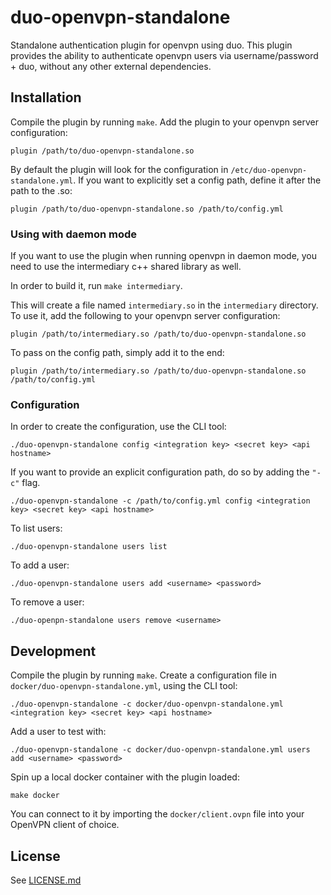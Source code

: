 # duo-openvpn-standalone
Standalone authentication plugin for openvpn using duo.
This plugin provides the ability to authenticate openvpn users via username/password + duo, without any other external dependencies.

## Installation
Compile the plugin by running `make`.
Add the plugin to your openvpn server configuration:
```
plugin /path/to/duo-openvpn-standalone.so
```
By default the plugin will look for the configuration in `/etc/duo-openvpn-standalone.yml`.
If you want to explicitly set a config path, define it after the path to the .so:
```
plugin /path/to/duo-openvpn-standalone.so /path/to/config.yml
```

### Using with daemon mode
If you want to use the plugin when running openvpn in daemon mode, you need to use the intermediary c++ shared library as well.

In order to build it, run `make intermediary`.

This will create a file named `intermediary.so` in the `intermediary` directory.
To use it, add the following to your openvpn server configuration:
```
plugin /path/to/intermediary.so /path/to/duo-openvpn-standalone.so
```
To pass on the config path, simply add it to the end:
```
plugin /path/to/intermediary.so /path/to/duo-openvpn-standalone.so /path/to/config.yml
```

### Configuration
In order to create the configuration, use the CLI tool:
```
./duo-openvpn-standalone config <integration key> <secret key> <api hostname>
```

If you want to provide an explicit configuration path, do so by adding the `"-c"` flag.
```
./duo-openvpn-standalone -c /path/to/config.yml config <integration key> <secret key> <api hostname>
```

To list users:
```
./duo-openvpn-standalone users list
```

To add a user:
```
./duo-openvpn-standalone users add <username> <password>
```

To remove a user:
```
./duo-openpn-standalone users remove <username>
```

## Development
Compile the plugin by running `make`.
Create a configuration file in `docker/duo-openvpn-standalone.yml`, using the CLI tool:
```
./duo-openvpn-standalone -c docker/duo-openvpn-standalone.yml <integration key> <secret key> <api hostname>
```
Add a user to test with:
```
./duo-openvpn-standalone -c docker/duo-openvpn-standalone.yml users add <username> <password>
```
Spin up a local docker container with the plugin loaded:
```
make docker
```
You can connect to it by importing the `docker/client.ovpn` file into your OpenVPN client of choice.

## License
See [LICENSE.md](LICENSE.md)
